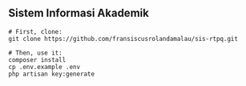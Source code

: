 ## Sistem Informasi Akademik

```
# First, clone:
git clone https://github.com/fransiscusrolandamalau/sis-rtpq.git

# Then, use it:
composer install
cp .env.example .env
php artisan key:generate
```
